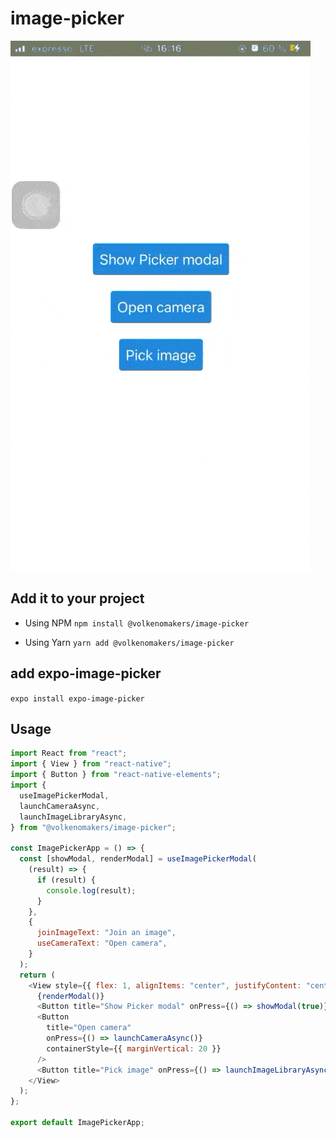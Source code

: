 # image-picker

![Single select](https://raw.githubusercontent.com/VolkenoMakers/image-picker/files/demo.gif)

## Add it to your project

- Using NPM
  `npm install @volkenomakers/image-picker`

- Using Yarn
  `yarn add @volkenomakers/image-picker`

## add expo-image-picker

`expo install expo-image-picker`

## Usage

```javascript
import React from "react";
import { View } from "react-native";
import { Button } from "react-native-elements";
import {
  useImagePickerModal,
  launchCameraAsync,
  launchImageLibraryAsync,
} from "@volkenomakers/image-picker";

const ImagePickerApp = () => {
  const [showModal, renderModal] = useImagePickerModal(
    (result) => {
      if (result) {
        console.log(result);
      }
    },
    {
      joinImageText: "Join an image",
      useCameraText: "Open camera",
    }
  );
  return (
    <View style={{ flex: 1, alignItems: "center", justifyContent: "center" }}>
      {renderModal()}
      <Button title="Show Picker modal" onPress={() => showModal(true)} />
      <Button
        title="Open camera"
        onPress={() => launchCameraAsync()}
        containerStyle={{ marginVertical: 20 }}
      />
      <Button title="Pick image" onPress={() => launchImageLibraryAsync()} />
    </View>
  );
};

export default ImagePickerApp;
```
